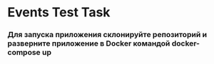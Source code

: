 # Events Test Task
### Для запуска приложения склонируйте репозиторий и разверните приложение в Docker командой docker-compose up
